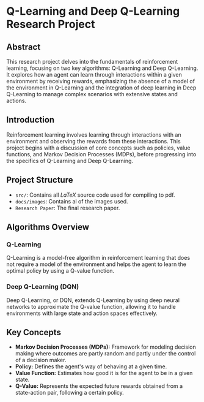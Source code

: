 # Q-Learning and Deep Q-Learning Research Project

## Abstract
This research project delves into the fundamentals of reinforcement learning, focusing on two key algorithms: Q-Learning and Deep Q-Learning. It explores how an agent can learn through interactions within a given environment by receiving rewards, emphasizing the absence of a model of the environment in Q-Learning and the integration of deep learning in Deep Q-Learning to manage complex scenarios with extensive states and actions.

## Introduction
Reinforcement learning involves learning through interactions with an environment and observing the rewards from these interactions. This project begins with a discussion of core concepts such as policies, value functions, and Markov Decision Processes (MDPs), before progressing into the specifics of Q-Learning and Deep Q-Learning.

## Project Structure
- `src/`: Contains all _LaTeX_ source code used for compiling to pdf.
- `docs/images`: Contains al of the images used.
- `Research Paper`: The final research paper.

## Algorithms Overview
### Q-Learning
Q-Learning is a model-free algorithm in reinforcement learning that does not require a model of the environment and helps the agent to learn the optimal policy by using a Q-value function.

### Deep Q-Learning (DQN)
Deep Q-Learning, or DQN, extends Q-Learning by using deep neural networks to approximate the Q-value function, allowing it to handle environments with large state and action spaces effectively.

## Key Concepts
- **Markov Decision Processes (MDPs):** Framework for modeling decision making where outcomes are partly random and partly under the control of a decision maker.
- **Policy:** Defines the agent's way of behaving at a given time.
- **Value Function:** Estimates how good it is for the agent to be in a given state.
- **Q-Value:** Represents the expected future rewards obtained from a state-action pair, following a certain policy.
